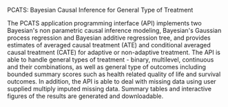 PCATS: Bayesian Causal Inference for General Type of Treatment

The PCATS application programming interface (API) implements two Bayesian's non parametric causal inference modeling, Bayesian's Gaussian process regression and Bayesian additive regression tree, and provides estimates of averaged causal treatment (ATE) and conditional averaged causal treatment (CATE) for adaptive or non-adaptive treatment. The API is able to handle general types of treatment - binary, multilevel, continuous and their combinations, as well as general type of outcomes including bounded summary scores such as health related quality of life and survival outcomes. In addition, the API is able to deal with missing data using user supplied multiply imputed missing data. Summary tables and interactive figures of the results are generated and downloadable.

